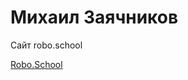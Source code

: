 

# Михаил Заячников
Сайт robo.school

[Robo.School](https://m1sha1905.github.io/robo.school/ "Всплывающая подсказка")
